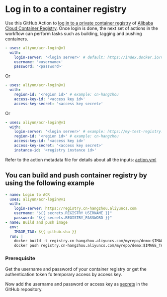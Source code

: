 # Log in to a container registry
Use this GitHub Action to [log in to a private container registry](https://docs.docker.com/engine/reference/commandline/login/) of [Alibaba Cloud Container Registry](https://www.aliyun.com/product/acr). Once login is done, the next set of actions in the workflow can perform tasks such as building, tagging and pushing containers.

```yaml
- uses: aliyun/acr-login@v1
  with:
    login-server: '<login server>' # default: https://index.docker.io/v1/
    username: '<username>'
    password: '<password>'
```

Or

```yaml
- uses: aliyun/acr-login@v1
  with:
    region-id: '<region id>' # example: cn-hangzhou
    access-key-id: '<access key id>'
    access-key-secret: '<access key secret>'
```

Or

```yaml
- uses: aliyun/acr-login@v1
  with:
    login-server: '<login server>' # example: https://my-test-registry.cn-hangzhou.cr.aliyuncs.com
    region-id: '<region id>' # example: cn-hangzhou
    access-key-id: '<access key id>'
    access-key-secret: '<access key secret>'
    instance-id: '<registry instance id>'
```

Refer to the action metadata file for details about all the inputs: [action.yml](https://github.com/aliyun/acr-login/blob/master/action.yml)

## You can build and push container registry by using the following example
```yaml
- name: Login to ACR
  uses: aliyun/acr-login@v1
  with:
    login-server: https://registry.cn-hangzhou.aliyuncs.com
    username: "${{ secrets.REGISTRY_USERNAME }}"
    password: "${{ secrets.REGISTRY_PASSWORD }}"
- name: Build and push image
  env:
    IMAGE_TAG: ${{ github.sha }}
  run: |
    docker build -t registry.cn-hangzhou.aliyuncs.com/myrepo/demo:$IMAGE_TAG .
    docker push registry.cn-hangzhou.aliyuncs.com/myrepo/demo:$IMAGE_TAG
```

### Prerequisite
Get the username and password of your container registry or get the authentication token fo temporary access by access key. 

Now add the username and password or access key as [secrets](https://developer.github.com/actions/managing-workflows/storing-secrets/) in the GitHub repository.
